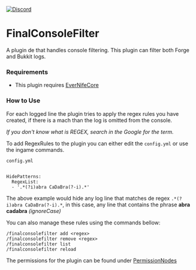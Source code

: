 [![Discord](https://img.shields.io/discord/899151012290498620.svg?label=discord&logo=discord)](https://discord.petrus.dev/)

# FinalConsoleFilter

A plugin de that handles console filtering. This plugin can filter both Forge and Bukkit logs.

### Requirements

* This plugin requires [EverNifeCore](https://github.com/evernife/EverNifeCore)

### How to Use

For each logged line the plugin tries to apply the regex rules you have created, if there is a mach than the log is omitted from the console.

*If you don't know what is REGEX, search in the Google for the term.*

To add RegexRules to the plugin you can either edit the `config.yml` or use the ingame commands.

```
config.yml


HidePatterns:
  RegexList:
  - '.*(?i)abra CaDaBra(?-i).*'
```

The above example would hide any log line that matches de regex `.*(?i)abra CaDaBra(?-i).*`, in this case, any line that contains the phrase **abra cadabra** *(ignoreCase)*

You can also manage these rules using the commands bellow:

```
/finalconsolefilter add <regex>
/finalconsolefilter remove <regex>
/finalconsolefilter list
/finalconsolefilter reload
```

The permissions for the plugin can be found under [PermissionNodes](src/main/java/br/com/finalcraft/finalconsolefilter/PermissionNodes.java)